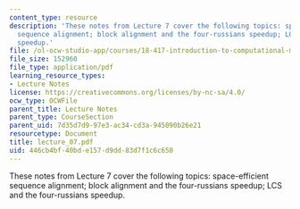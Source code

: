 ```yaml
---
content_type: resource
description: 'These notes from Lecture 7 cover the following topics: space-efficient
  sequence alignment; block alignment and the four-russians speedup; LCS and the four-russians
  speedup.'
file: /ol-ocw-studio-app/courses/18-417-introduction-to-computational-molecular-biology-fall-2004/446cb4bf40bde157d9dd83d7f1c6c650_lecture_07.pdf
file_size: 152960
file_type: application/pdf
learning_resource_types:
- Lecture Notes
license: https://creativecommons.org/licenses/by-nc-sa/4.0/
ocw_type: OCWFile
parent_title: Lecture Notes
parent_type: CourseSection
parent_uid: 7d35d7d9-97e3-ac34-cd3a-945090b26e21
resourcetype: Document
title: lecture_07.pdf
uid: 446cb4bf-40bd-e157-d9dd-83d7f1c6c650
---
```

These notes from Lecture 7 cover the following topics: space-efficient sequence alignment; block alignment and the four-russians speedup; LCS and the four-russians speedup.